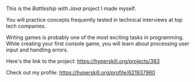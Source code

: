 This is the *Battleship with Java* project I made myself.


<div>
<div>You will practice concepts frequently tested in technical interviews at top tech companies.</div>

<p>Writing games is probably one of the most exciting tasks in programming. While creating your first console game, you will learn about processing user input and handling errors.</p>
</div>

Here's the link to the project: https://hyperskill.org/projects/383

Check out my profile: https://hyperskill.org/profile/621937960